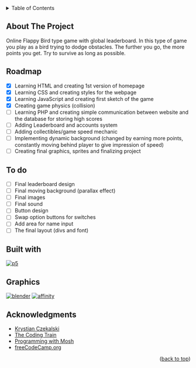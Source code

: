 <!-- TABLE OF CONTENTS -->
<details>
  <summary>Table of Contents</summary>
  <ol>
    <li><a href="#about-the-project">About The Project</a></li>
    <li><a href="#roadmap">Roadmap</a></li>
    <li><a href="#to-do">To do</a></li>
    <li><a href="#built-with">Built with</a></li>
    <li><a href="#graphics">Graphics</a></li>
    <li><a href="#acknowledgments">Acknowledgments</a></li>
  </ol>
</details>



<!-- ABOUT THE PROJECT -->
## About The Project
Online Flappy Bird type game with global leaderboard. In this type of game you play as a bird trying to dodge obstacles. The further you go, the more points you get. Try to survive as long as possible.

<!-- ROADMAP -->
## Roadmap
- [x] Learning HTML and creating 1st version of homepage
- [x] Learning CSS and creating styles for the webpage
- [x] Learning JavaScript and creating first sketch of the game
- [x] Creating game physics (collision)
- [ ] Learning PHP and creating simple communication between website and the database for storing high scores
- [ ] Adding Leaderboard and accounts system
- [ ] Adding collectibles/game speed mechanic
- [ ] Implementing dynamic background (changed by earning more points, constantly moving behind player to give impression of speed)
- [ ] Creating final graphics, sprites and finalizing project

<!-- TO DO -->
## To do
- [ ] Final leaderboard design
- [ ] Final moving background (parallax effect)
- [ ] Final images
- [ ] Final sound
- [ ] Button design
- [ ] Swap option buttons for switches
- [ ] Add area for name input
- [ ] The final layout (divs and font)

<!-- BUILT WITH -->
## Built with
[![p5][p5js]][p5-url]

<!-- GRAPHICS -->
## Graphics
[![blender][blender]][blender-url] [![affinity][affinity]][affinity-url]

<!-- ACKNOWLEDGMENTS -->
## Acknowledgments
* [Krystian Czekalski](https://www.udemy.com/course/bootcamp-programistyczny/)
* [The Coding Train](https://www.youtube.com/c/TheCodingTrain)
* [Programming with Mosh](https://www.youtube.com/watch?v=7S_tz1z_5bA&ab_channel=ProgrammingwithMosh)
* [freeCodeCamp.org](https://www.youtube.com/watch?v=OK_JCtrrv-c&ab_channel=freeCodeCamp.org)
<p align="right">(<a href="#readme-top">back to top</a>)</p>

<!-- MARKDOWN LINKS & IMAGES -->
<!-- https://www.markdownguide.org/basic-syntax/#reference-style-links -->
[p5js]: https://img.shields.io/badge/p5.js-ED225D?style=for-the-badge&logo=p5.js&logoColor=FFFFFF
[p5-url]: https://p5js.org
[blender]: https://img.shields.io/badge/Blender-EA7600?style=for-the-badge&logo=blender&logoColor=FFFFFF
[blender-url]: https://blender.org
[affinity]: https://img.shields.io/badge/affinity_photo-7e4dd2?style=for-the-badge&logo=affinity&logoColor=f087ff
[affinity-url]: https://affinity.serif.com/photo/
